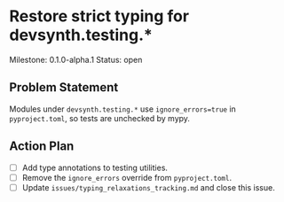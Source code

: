 # Restore strict typing for devsynth.testing.*
Milestone: 0.1.0-alpha.1
Status: open

## Problem Statement
Modules under `devsynth.testing.*` use `ignore_errors=true` in `pyproject.toml`, so tests are unchecked by mypy.

## Action Plan
- [ ] Add type annotations to testing utilities.
- [ ] Remove the `ignore_errors` override from `pyproject.toml`.
- [ ] Update `issues/typing_relaxations_tracking.md` and close this issue.
